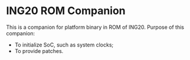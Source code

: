 # ING20 ROM Companion

This is a companion for platform binary in ROM of ING20. Purpose of this
companion:

* To initialize SoC, such as system clocks;
* To provide patches.
